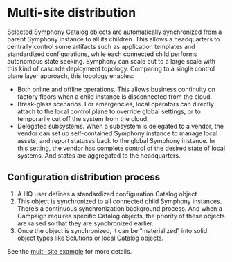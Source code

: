 # Multi-site distribution

Selected Symphony Catalog objects are automatically synchronized from a parent Symphony instance to all its children. This allows a headquarters to centrally control some artifacts such as application templates and standardized configurations, while each connected child performs autonomous state seeking. Symphony can scale out to a large scale with this kind of cascade deployment topology. Comparing to a single control plane layer approach, this topology enables:

* Both online and offline operations. This allows business continuity on factory floors when a child instance is disconnected from the cloud.
* Break-glass scenarios. For emergencies, local operators can directly attach to the local control plane to override global settings, or to temporarily cut off the system from the cloud.
* Delegated subsystems. When a subsystem is delegated to a vendor, the vendor can set up self-contained Symphony instance to manage local assets, and report statuses back to the global Symphony instance. In this setting, the vendor has complete control of the desired state of local systems. And states are aggregated to the headquarters.

## Configuration distribution process

1.	A HQ user defines a standardized configuration Catalog object
2.	This object is synchronized to all connected child Symphony instances. There’s a continuous synchronization background process. And when a Campaign requires specific Catalog objects, the priority of these objects are raised so that they are synchronized earlier.
3.	Once the object is synchronized, it can be “materialized” into solid object types like Solutions or local Catalog objects.

See the [multi-site example](../scenarios/multisite-deployment.md) for more details.
